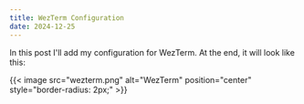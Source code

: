 ```yaml
---
title: WezTerm Configuration
date: 2024-12-25
---
```


In this post I'll add my configuration for WezTerm. At the end, it will look like this:

{{< image src="wezterm.png" alt="WezTerm" position="center" style="border-radius: 2px;" >}}
